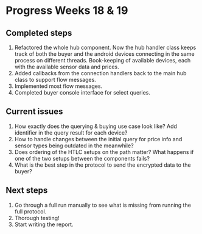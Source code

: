 # Progress Weeks 18 & 19

## Completed steps
1. Refactored the whole hub component. Now the hub handler class keeps
track of both the buyer and the android devices connecting in the same process
on different threads. Book-keeping of available devices, each with the available sensor data
and prices.
2. Added callbacks from the connection handlers back to the main hub class
to support flow messages.
3. Implemented most flow messages.
4. Completed buyer console interface for select queries.

## Current issues
1. How exactly does the querying & buying use case look like? Add identifier in the
query result for each device?
2. How to handle changes between the initial query for price info and sensor types
being outdated in the meanwhile? 
3. Does ordering of the HTLC setups on the path matter? What happens if one of the two setups
between the components fails?
4. What is the best step in the protocol to send the encrypted data to the buyer?

## Next steps
1. Go through a full run manually to see what is missing from running the full protocol.
2. Thorough testing!
3. Start writing the report.